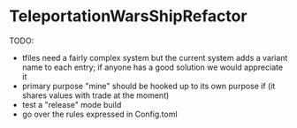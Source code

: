# TeleportationWarsShipRefactor


TODO:
- tfiles need a fairly complex system but the current system adds a variant name to each entry; if anyone has a good solution we would appreciate it
- primary purpose "mine" should be hooked up to its own purpose if (it shares values with trade at the moment)
- test a "release" mode build 
- go over the rules expressed in Config.toml
